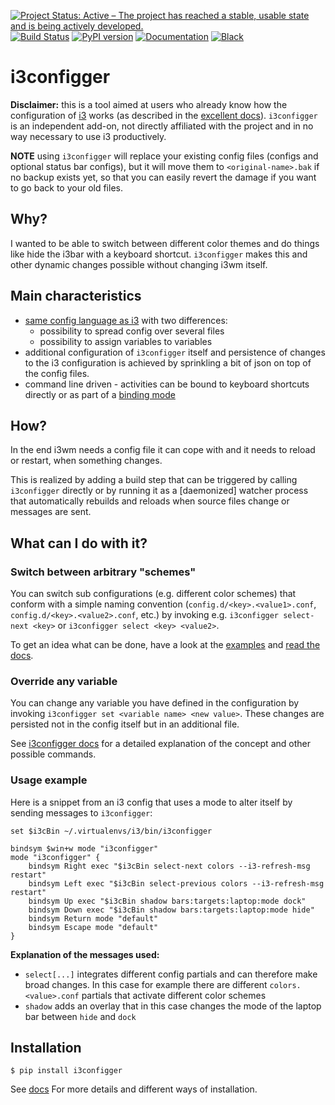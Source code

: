 [![Project Status: Active – The project has reached a stable, usable state and is being actively developed.](http://www.repostatus.org/badges/latest/active.svg)](http://www.repostatus.org/#active)
[![Build Status](https://travis-ci.org/obestwalter/i3configger.svg?branch=master)](https://travis-ci.org/obestwalter/i3configger)
[![PyPI version](https://badge.fury.io/py/i3configger.svg)](https://pypi.org/project/i3configger/)
[![Documentation](https://img.shields.io/badge/docs-sure!-brightgreen.svg)](http://oliver.bestwalter.de/i3configger)
[![Black](https://img.shields.io/badge/code%20style-black-000000.svg)](https://github.com/ambv/black)

# i3configger

**Disclaimer:** this is a tool aimed at users who already know how the configuration of [i3](https://i3wm.org) works (as described in the [excellent docs](https://i3wm.org/docs/userguide.html)). `i3configger` is an independent add-on, not directly affiliated with the project and in no way necessary to use i3 productively.

**NOTE** using `i3configger` will replace your existing config files (configs and optional status bar configs), but it will move them to `<original-name>.bak` if no backup exists yet, so that you can easily revert the damage if you want to go back to your old files.

## Why?

I wanted to be able to switch between different color themes and do things like hide the i3bar with a keyboard shortcut. `i3configger` makes this and other dynamic changes possible without changing i3wm itself.

## Main characteristics

* [same config language as i3](https://i3wm.org/docs/userguide.html#configuring) with two differences:
    * possibility to spread config over several files
    * possibility to assign variables to variables
* additional configuration of `i3configger` itself and persistence of changes to the i3 configuration is achieved by sprinkling a bit of json on top of the config files.
* command line driven - activities can be bound to keyboard shortcuts directly or as part of a [binding mode](https://i3wm.org/docs/userguide.html#binding_modes)

## How?

In the end i3wm needs a config file it can cope with and it needs to reload or restart, when something changes.

This is realized by adding a build step that can be triggered by calling `i3configger` directly or by running it as a \[daemonized\] watcher process that automatically rebuilds and reloads when source files change or messages are sent.

## What can I do with it?

### Switch between arbitrary "schemes"

You can switch sub configurations (e.g. different color schemes) that conform with a simple naming convention (`config.d/<key>.<value1>.conf`, `config.d/<key>.<value2>.conf`, etc.) by invoking e.g. `i3configger select-next <key>` or `i3configger select <key> <value2>`.

To get an idea what can be done, have a look at the [examples](https://github.com/obestwalter/i3configger/tree/master/examples) and [read the docs](http://oliver.bestwalter.de/i3configger).

### Override any variable

You can change any variable you have defined in the configuration by invoking `i3configger set <variable name> <new value>`. These changes are persisted not in the config itself but in an additional file.

See [i3configger docs](http://oliver.bestwalter.de/i3configger/concept/) for a detailed explanation of the concept and other possible commands.

### Usage example

Here is a snippet from an i3 config that uses a mode to alter itself by sending messages to `i3configger`:

```text
set $i3cBin ~/.virtualenvs/i3/bin/i3configger

bindsym $win+w mode "i3configger"
mode "i3configger" {
    bindsym Right exec "$i3cBin select-next colors --i3-refresh-msg restart"
    bindsym Left exec "$i3cBin select-previous colors --i3-refresh-msg restart"
    bindsym Up exec "$i3cBin shadow bars:targets:laptop:mode dock"
    bindsym Down exec "$i3cBin shadow bars:targets:laptop:mode hide"
    bindsym Return mode "default"
    bindsym Escape mode "default"
}
```

**Explanation of the messages used:**

* `select[...]` integrates different config partials and can therefore make broad changes. In this case for example there are different `colors.<value>.conf` partials that activate different color schemes
* `shadow` adds an overlay that in this case changes the mode of the laptop bar between `hide` and `dock`

## Installation

    $ pip install i3configger

See [docs](http://oliver.bestwalter.de/i3configger/installation) For more details and different ways of installation.
